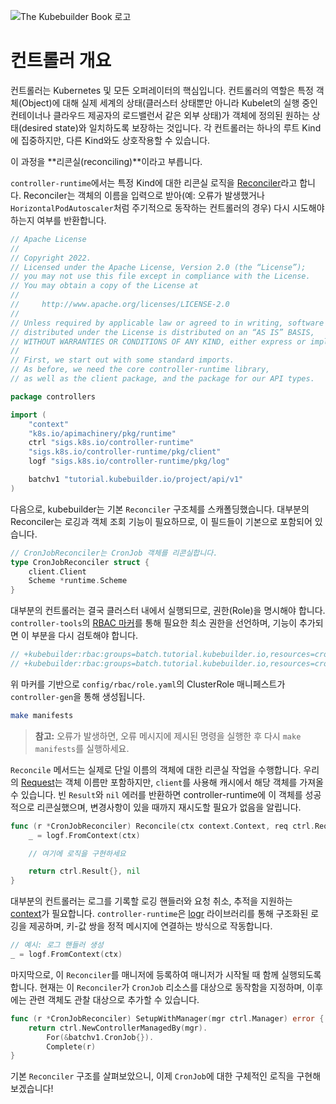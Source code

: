 ![The Kubebuilder Book 로고](https://book.kubebuilder.io/logos/logo-single-line.png)

# 컨트롤러 개요

컨트롤러는 Kubernetes 및 모든 오퍼레이터의 핵심입니다.
컨트롤러의 역할은 특정 객체(Object)에 대해 실제 세계의 상태(클러스터 상태뿐만 아니라 Kubelet의 실행 중인 컨테이너나 클라우드 제공자의 로드밸런서 같은 외부 상태)가 객체에 정의된 원하는 상태(desired state)와 일치하도록 보장하는 것입니다. 각 컨트롤러는 하나의 루트 Kind에 집중하지만, 다른 Kind와도 상호작용할 수 있습니다.

이 과정을 \*\*리콘실(reconciling)\*\*이라고 부릅니다.

`controller-runtime`에서는 특정 Kind에 대한 리콘실 로직을 [Reconciler](https://pkg.go.dev/sigs.k8s.io/controller-runtime/pkg/reconcile)라고 합니다. Reconciler는 객체의 이름을 입력으로 받아(예: 오류가 발생했거나 `HorizontalPodAutoscaler`처럼 주기적으로 동작하는 컨트롤러의 경우) 다시 시도해야 하는지 여부를 반환합니다.

```go
// Apache License
//
// Copyright 2022.
// Licensed under the Apache License, Version 2.0 (the “License”);
// you may not use this file except in compliance with the License.
// You may obtain a copy of the License at
//
//     http://www.apache.org/licenses/LICENSE-2.0
//
// Unless required by applicable law or agreed to in writing, software
// distributed under the License is distributed on an “AS IS” BASIS,
// WITHOUT WARRANTIES OR CONDITIONS OF ANY KIND, either express or implied.
//
// First, we start out with some standard imports.
// As before, we need the core controller-runtime library,
// as well as the client package, and the package for our API types.

package controllers

import (
    "context"
    "k8s.io/apimachinery/pkg/runtime"
    ctrl "sigs.k8s.io/controller-runtime"
    "sigs.k8s.io/controller-runtime/pkg/client"
    logf "sigs.k8s.io/controller-runtime/pkg/log"

    batchv1 "tutorial.kubebuilder.io/project/api/v1"
)
```

다음으로, kubebuilder는 기본 `Reconciler` 구조체를 스캐폴딩했습니다. 대부분의 Reconciler는 로깅과 객체 조회 기능이 필요하므로, 이 필드들이 기본으로 포함되어 있습니다.

```go
// CronJobReconciler는 CronJob 객체를 리콘실합니다.
type CronJobReconciler struct {
    client.Client
    Scheme *runtime.Scheme
}
```

대부분의 컨트롤러는 결국 클러스터 내에서 실행되므로, 권한(Role)을 명시해야 합니다. `controller-tools`의 [RBAC 마커](https://book.kubebuilder.io/reference/markers/rbac.md)를 통해 필요한 최소 권한을 선언하며, 기능이 추가되면 이 부분을 다시 검토해야 합니다.

```go
// +kubebuilder:rbac:groups=batch.tutorial.kubebuilder.io,resources=cronjobs,verbs=get;list;watch;create;update;patch;delete
// +kubebuilder:rbac:groups=batch.tutorial.kubebuilder.io,resources=cronjobs/status,verbs=get;update;patch
```

위 마커를 기반으로 `config/rbac/role.yaml`의 ClusterRole 매니페스트가 `controller-gen`을 통해 생성됩니다.

```bash
make manifests
```

> **참고:** 오류가 발생하면, 오류 메시지에 제시된 명령을 실행한 후 다시 `make manifests`를 실행하세요.

`Reconcile` 메서드는 실제로 단일 이름의 객체에 대한 리콘실 작업을 수행합니다. 우리의 [Request](https://pkg.go.dev/sigs.k8s.io/controller-runtime/pkg/reconcile?tab=doc#Request)는 객체 이름만 포함하지만, `client`를 사용해 캐시에서 해당 객체를 가져올 수 있습니다. 빈 `Result`와 `nil` 에러를 반환하면 controller-runtime에 이 객체를 성공적으로 리콘실했으며, 변경사항이 있을 때까지 재시도할 필요가 없음을 알립니다.

```go
func (r *CronJobReconciler) Reconcile(ctx context.Context, req ctrl.Request) (ctrl.Result, error) {
    _ = logf.FromContext(ctx)

    // 여기에 로직을 구현하세요

    return ctrl.Result{}, nil
}
```

대부분의 컨트롤러는 로그를 기록할 로깅 핸들러와 요청 취소, 추적을 지원하는 [context](https://golang.org/pkg/context/)가 필요합니다. `controller-runtime`은 [logr](https://github.com/go-logr/logr) 라이브러리를 통해 구조화된 로깅을 제공하며, 키-값 쌍을 정적 메시지에 연결하는 방식으로 작동합니다.

```go
// 예시: 로그 핸들러 생성
_ = logf.FromContext(ctx)
```

마지막으로, 이 `Reconciler`를 매니저에 등록하여 매니저가 시작될 때 함께 실행되도록 합니다. 현재는 이 `Reconciler`가 `CronJob` 리소스를 대상으로 동작함을 지정하며, 이후에는 관련 객체도 관찰 대상으로 추가할 수 있습니다.

```go
func (r *CronJobReconciler) SetupWithManager(mgr ctrl.Manager) error {
    return ctrl.NewControllerManagedBy(mgr).
        For(&batchv1.CronJob{}).
        Complete(r)
}
```

기본 `Reconciler` 구조를 살펴보았으니, 이제 `CronJob`에 대한 구체적인 로직을 구현해보겠습니다!
